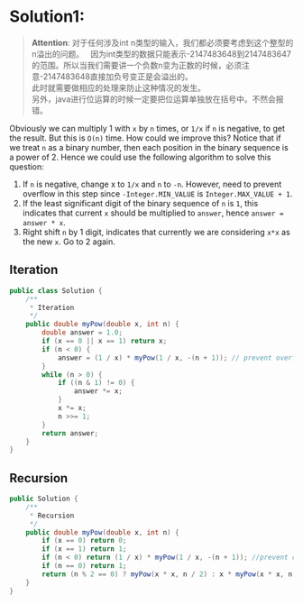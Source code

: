 # Solution1: 

> __Attention__:
> 对于任何涉及int n类型的输入，我们都必须要考虑到这个整型的n溢出的问题。  
> 因为int类型的数据只能表示-2147483648到2147483647的范围。所以当我们需要讲一个负数n变为正数的时候，必须注意-2147483648直接加负号变正是会溢出的。  
> 此时就需要做相应的处理来防止这种情况的发生。  
> 另外，java进行位运算的时候一定要把位运算单独放在括号中。不然会报错。  

Obviously we can multiply 1 with `x` by `n` times, or `1/x` if `n` is negative, to get the result. But this is `O(n)` time. How could we improve this? Notice that if we treat `n` as a binary number, then each position in the binary sequence is a power of 2. Hence we could use the following algorithm to solve this question:  
1. If `n` is negative, change x to `1/x` and `n` to `-n`. However, need to prevent overflow in this step since `-Integer.MIN_VALUE` is `Integer.MAX_VALUE + 1`.   
2. If the least significant digit of the binary sequence of `n` is `1`, this indicates that current `x` should be multiplied to `answer`, hence `answer = answer * x`.  
3. Right shift `n` by 1 digit, indicates that currently we are considering `x*x` as the new `x`. Go to 2 again.  

## Iteration

```Java
public class Solution {
    /**
     * Iteration
     */
    public double myPow(double x, int n) {
        double answer = 1.0;
        if (x == 0 || x == 1) return x;
        if (n < 0) {
            answer = (1 / x) * myPow(1 / x, -(n + 1)); // prevent overflow
        }
        while (n > 0) {
            if ((n & 1) != 0) {
                answer *= x;
            }
            x *= x;
            n >>= 1;
        }
        return answer;
    }
}
```

## Recursion

```Java
public Solution {
    /** 
     * Recursion
     */
    public double myPow(double x, int n) {
        if (x == 0) return 0;
        if (x == 1) return 1;
        if (n < 0) return (1 / x) * myPow(1 / x, -(n + 1)); //prevent overflow when convert n to -n
        if (n == 0) return 1;
        return (n % 2 == 0) ? myPow(x * x, n / 2) : x * myPow(x * x, n / 2);
    }
}
```
